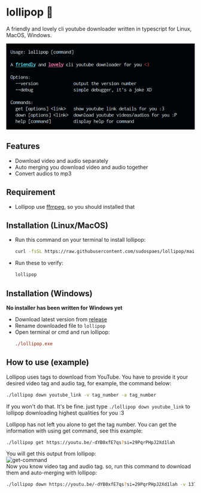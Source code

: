 # lollipop 🍭

A friendly and lovely cli youtube downloader written in typescript for Linux, MacOS, Windows.

![preview](preview.png)

## Features
- Download video and audio separately
- Auto merging you download video and audio together
- Convert audios to mp3

## Requirement
- Lollipop use [ffmpeg](https://ffmpeg.org/), so you should installed that

## Installation (Linux/MacOS)
- Run this command on your terminal to install lollipop:
  <br>
  ```bash
  curl -fsSL https://raw.githubusercontent.com/sudospaes/lollipop/main/install.sh | bash
  ```
- Run these to verify:
  <br>
    ```bash
  lollipop
  ```
## Installation (Windows)
**No installer has been written for Windows yet**
- Download latest version from [release](https://github.com/sudospaes/lollipop/releases)
- Rename downloaded file to `lollipop`
- Open terminal or cmd and run lollipop:
  <br>
    ```ps
  ./lollipop.exe
  ```
## How to use (example)
  Lollipop uses tags to download from YouTube. You have to provide it your desired video tag and audio tag, for example, the command below:
  ```bash
  ./lollipop down youtube_link -v tag_number -a tag_number
  ```
   <span>If you won't do that. It's be fine. just type ```./lollipop down youtube_link``` to lollipop downloading highest qualities for you :3</span>
   
  Lollipop has not left you alone to get the tag number. You can get the information with using get command, see this example:
  ```bash
  ./lollipop get https://youtu.be/-dYB0xfE7qs?si=29PqrPHpJ2Xd1lah
  ```
  You will get this output from lollipop:
  <br>
  ![get-command](https://github.com/sudospaes/lollipop/assets/79229394/37a55976-b14b-4a29-8926-fa74d3cca977)
  <br>
  Now you know video tag and audio tag. so, run this command to download them and auto-merging with lollipop:
  ```bash
  ./lollipop down https://youtu.be/-dYB0xfE7qs?si=29PqrPHpJ2Xd1lah -v 137 -a 251
  ```
